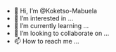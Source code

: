 - 👋 Hi, I’m @Koketso-Mabuela
- 👀 I’m interested in ...
- 🌱 I’m currently learning ...
- 💞️ I’m looking to collaborate on ...
- 📫 How to reach me ...

<!---
Koketso-Mabuela/Koketso-Mabuela is a ✨ special ✨ repository because its `README.md` (this file) appears on your GitHub profile.
You can click the Preview link to take a look at your changes.
--->
